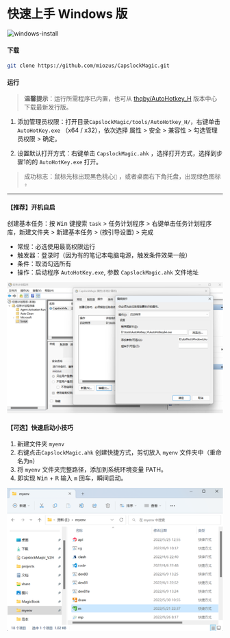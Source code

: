# 快速上手 Windows 版

![windows-install](../img/windows-install.gif)

#### 下载

```bash
git clone https://github.com/miozus/CapslockMagic.git
```

#### 运行

> **温馨提示**：运行所需程序已内置，也可从 [thqby/AutoHotkey_H](https://github.com/thqby/AutoHotkey_H/releases) 版本中心下载最新发行版。

1. 添加管理员权限：打开目录`CapslockMagic/tools/AutoHotkey_H/`，右键单击 `AutoHotKey.exe` （x64 / x32），依次选择 属性 > 安全 > 兼容性 > 勾选管理员权限 > 确定。

2. 设置默认打开方式：右键单击 `CapslockMagic.ahk` ，选择打开方式，选择到步骤1的的 `AutoHotKey.exe` 打开。

> 成功标志：鼠标光标出现黑色桃心`🖤` ，或者桌面右下角托盘，出现绿色图标 `⇧`


---

#### 【推荐】开机自启

创建基本任务：按 <kbd>Win</kbd> 键搜索 `task` > 任务计划程序 > 右键单击任务计划程序库，新建文件夹 > 新建基本任务 > (按引导设置) > 完成

- 常规：必选使用最高权限运行
- 触发器：登录时（因为有的笔记本电脑电源，触发条件效果一般）
- 条件：取消勾选所有
- 操作：启动程序 `AutoHotKey.exe`, 参数 `CapslockMagic.ahk` 文件地址

![auto-startup-plan](../img/auto-startup-plan.png)


#### 【可选】快速启动小技巧

1. 新建文件夹 `myenv` 
2. 右键点击`CapslockMagic.ahk` 创建快捷方式，剪切放入 `myenv` 文件夹中（重命名为`m`）
3. 将 `myenv` 文件夹完整路径，添加到系统环境变量 PATH。
4. 即实现 <kbd> Win</kbd> + <kbd>R</kbd> 输入 `m` 回车，瞬间启动。

![myenv-tip](../img/myenv-tip.png)